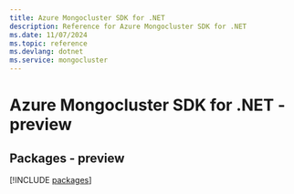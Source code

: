 ```yaml
---
title: Azure Mongocluster SDK for .NET
description: Reference for Azure Mongocluster SDK for .NET
ms.date: 11/07/2024
ms.topic: reference
ms.devlang: dotnet
ms.service: mongocluster
---
```

# Azure Mongocluster SDK for .NET - preview
## Packages - preview
[!INCLUDE [packages](mongocluster-index.md)]